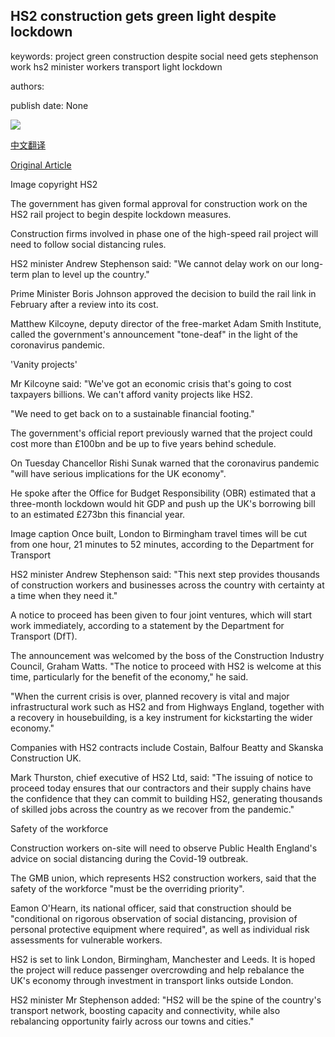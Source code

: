 ## HS2 construction gets green light despite lockdown

keywords: project green construction despite social need gets stephenson work hs2 minister workers transport light lockdown

authors: 

publish date: None

![](https://ichef.bbci.co.uk/news/1024/branded_news/13AD6/production/_111789508_0198d8c8-3ad2-4844-9cb5-719b20815a97.jpg)

[中文翻译](HS2%20construction%20gets%20green%20light%20despite%20lockdown_zh.md)

[Original Article](https://www.bbc.com/news/business-52293055)

Image copyright HS2

The government has given formal approval for construction work on the HS2 rail project to begin despite lockdown measures.

Construction firms involved in phase one of the high-speed rail project will need to follow social distancing rules.

HS2 minister Andrew Stephenson said: "We cannot delay work on our long-term plan to level up the country."

Prime Minister Boris Johnson approved the decision to build the rail link in February after a review into its cost.

Matthew Kilcoyne, deputy director of the free-market Adam Smith Institute, called the government's announcement "tone-deaf" in the light of the coronavirus pandemic.

'Vanity projects'

Mr Kilcoyne said: "We've got an economic crisis that's going to cost taxpayers billions. We can't afford vanity projects like HS2.

"We need to get back on to a sustainable financial footing."

The government's official report previously warned that the project could cost more than £100bn and be up to five years behind schedule.

On Tuesday Chancellor Rishi Sunak warned that the coronavirus pandemic "will have serious implications for the UK economy".

He spoke after the Office for Budget Responsibility (OBR) estimated that a three-month lockdown would hit GDP and push up the UK's borrowing bill to an estimated £273bn this financial year.

Image caption Once built, London to Birmingham travel times will be cut from one hour, 21 minutes to 52 minutes, according to the Department for Transport

HS2 minister Andrew Stephenson said: "This next step provides thousands of construction workers and businesses across the country with certainty at a time when they need it."

A notice to proceed has been given to four joint ventures, which will start work immediately, according to a statement by the Department for Transport (DfT).

The announcement was welcomed by the boss of the Construction Industry Council, Graham Watts. "The notice to proceed with HS2 is welcome at this time, particularly for the benefit of the economy," he said.

"When the current crisis is over, planned recovery is vital and major infrastructural work such as HS2 and from Highways England, together with a recovery in housebuilding, is a key instrument for kickstarting the wider economy."

Companies with HS2 contracts include Costain, Balfour Beatty and Skanska Construction UK.

Mark Thurston, chief executive of HS2 Ltd, said: "The issuing of notice to proceed today ensures that our contractors and their supply chains have the confidence that they can commit to building HS2, generating thousands of skilled jobs across the country as we recover from the pandemic."

Safety of the workforce

Construction workers on-site will need to observe Public Health England's advice on social distancing during the Covid-19 outbreak.

The GMB union, which represents HS2 construction workers, said that the safety of the workforce "must be the overriding priority".

Eamon O'Hearn, its national officer, said that construction should be "conditional on rigorous observation of social distancing, provision of personal protective equipment where required", as well as individual risk assessments for vulnerable workers.

HS2 is set to link London, Birmingham, Manchester and Leeds. It is hoped the project will reduce passenger overcrowding and help rebalance the UK's economy through investment in transport links outside London.

HS2 minister Mr Stephenson added: "HS2 will be the spine of the country's transport network, boosting capacity and connectivity, while also rebalancing opportunity fairly across our towns and cities."